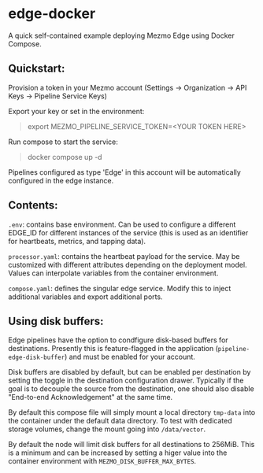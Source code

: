 # edge-docker

A quick self-contained example deploying Mezmo Edge using Docker Compose.

Quickstart:
-----------

Provision a token in your Mezmo account (Settings -> Organization -> API Keys -> Pipeline Service Keys)

Export your key or set in the environment:

> export MEZMO_PIPELINE_SERVICE_TOKEN=\<YOUR TOKEN HERE>

Run compose to start the service:

> docker compose up -d

Pipelines configured as type 'Edge' in this account will be automatically configured in the edge instance.

Contents:
---------

`.env`: contains base environment. Can be used to configure a different EDGE_ID for different instances of the service (this is used as an identifier for heartbeats, metrics, and tapping data).

`processor.yaml`: contains the heartbeat payload for the service. May be customized with different attributes depending on the deployment model. Values can interpolate variables from the container environment.

`compose.yaml`: defines the singular edge service. Modify this to inject additional variables and export additional ports.

Using disk buffers:
------------------
Edge pipelines have the option to condfigure disk-based buffers for
destinations. Presently this is feature-flagged in the application
(`pipeline-edge-disk-buffer`) and must be enabled for your account.

Disk buffers are disabled by default, but can be enabled per destination
by setting the toggle in the destination configuration drawer. Typically
if the goal is to decouple the source from the destination, one should
also disable "End-to-end Acknowledgement" at the same time.

By default this compose file will simply mount a local directory
`tmp-data` into the container under the default data directory. To test
with dedicated storage volumes, change the mount going into
`/data/vector`.

By default the node will limit disk buffers for all destinations to
256MiB. This is a minimum and can be increased by setting a higer value
into the container environment with `MEZMO_DISK_BUFFER_MAX_BYTES`.